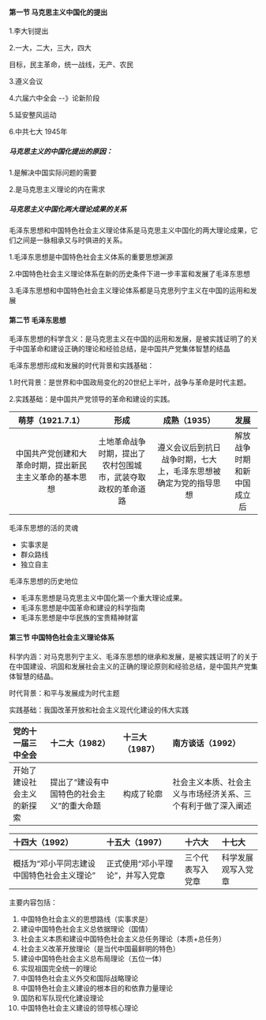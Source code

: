 #### 第一节  马克思主义中国化的提出

1.李大钊提出

2.一大，二大，三大，四大

目标，民主革命，统一战线，无产、农民

3.遵义会议

4.六届六中全会 --》论新阶段

5.延安整风运动

6.中共七大 1945年

##### 马克思主义的中国化提出的原因：

1.是解决中国实际问题的需要

2.是马克思主义理论的内在需求

##### 马克思主义中国化两大理论成果的关系

毛泽东思想和中国特色社会主义理论体系是马克思主义中国化的两大理论成果，它们之间是一脉相承又与时俱进的关系。

1.毛泽东思想是中国特色社会主义体系的重要思想渊源

2.中国特色社会主义理论体系在新的历史条件下进一步丰富和发展了毛泽东思想

3.毛泽东思想和中国特色社会主义理论体系都是马克思列宁主义在中国的运用和发展

#### 第二节 毛泽东思想

毛泽东思想的科学含义：是马克思主义在中国的运用和发展，是被实践证明了的关于中国革命和建设正确的理论和经验总结，是中国共产党集体智慧的结晶

毛泽东思想形成和发展的时代背景和实践基础：

1.时代背景：是世界和中国政局变化的20世纪上半叶，战争与革命是时代主题。

2.实践基础：是中国共产党领导的革命和建设的实践。

| 萌芽（1921.7.1） | 形成 | 成熟（1935） | 发展 |
| :---: | :---: | :---: | :---: |
| 中国共产党创建和大革命时期，提出新民主主义革命的基本思想 | 土地革命战争时期，提出了农村包围城市，武装夺取政权的革命道路 | 遵义会议后到抗日战争时期，七大上，毛泽东思想被确定为党的指导思想 | 解放战争时期和新中国成立后 |

毛泽东思想的活的灵魂

* 实事求是
* 群众路线
* 独立自主

毛泽东思想的历史地位

* 毛泽东思想是马克思主义中国化第一个重大理论成果。
* 毛泽东思想是中国革命和建设的科学指南
* 毛泽东思想是中华民族的宝贵精神财富

#### 第三节 中国特色社会主义理论体系

科学内涵：对马克思列宁主义、毛泽东思想的继承和发展，是被实践证明了的关于在中国建设、巩固和发展社会主义的正确的理论原则和经验总结，是中国共产党集体智慧的结晶。

时代背景：和平与发展成为时代主题

实践基础：我国改革开放和社会主义现代化建设的伟大实践

| 党的十一届三中全会 | 十二大（1982） | 十三大（1987） | 南方谈话（1992） |
| :--- | :--- | :--- | :--- |
| 开始了建设社会主义的新探索 | 提出了“建设有中国特色的社会主义”的重大命题 | 构成了轮廓 | 社会主义本质、社会主义与市场经济关系、三个有利于做了深入阐述 |

| 十四大（1992） | 十五大（1997） | 十六大 | 十七大 |
| :--- | :--- | :--- | :--- |
| 概括为“邓小平同志建设中国特色社会主义理论” | 正式使用“邓小平理论”，并写入党章 | 三个代表写入党章 | 科学发展观写入党章 |



主要内容包括：

1. 中国特色社会主义的思想路线（实事求是）
2. 建设中国特色社会主义总依据理论（国情）
3. 社会主义本质和建设中国特色社会主义总任务理论（本质+总任务）
4. 社会主义改革开放理论（是当代中国最鲜明的特色）
5. 建设中国特色社会主义总布局理论（五位一体）
6. 实现祖国完全统一的理论
7. 中国特色社会主义外交和国际战略理论
8. 中国特色社会主义建设的根本目的和依靠力量理论
9. 国防和军队现代化建设理论
10. 中国特色社会主义建设的领导核心理论



